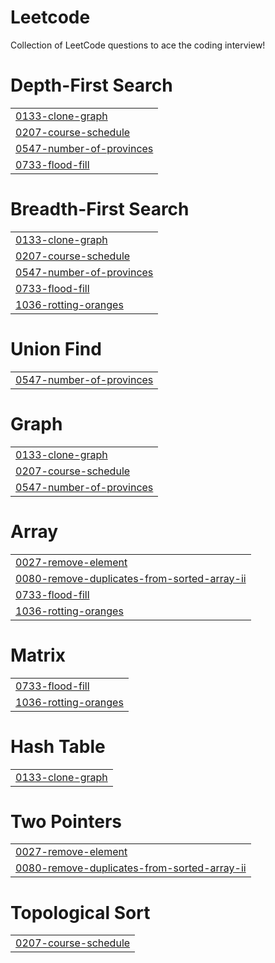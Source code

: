 # Leetcode
Collection of LeetCode questions to ace the coding interview!


# Depth-First Search
|  |
| ------- |
| [0133-clone-graph](https://github.com/satya-supercluster/Leetcode/tree/master/0133-clone-graph) |
| [0207-course-schedule](https://github.com/satya-supercluster/Leetcode/tree/master/0207-course-schedule) |
| [0547-number-of-provinces](https://github.com/satya-supercluster/Leetcode/tree/master/0547-number-of-provinces) |
| [0733-flood-fill](https://github.com/satya-supercluster/Leetcode/tree/master/0733-flood-fill) |
# Breadth-First Search
|  |
| ------- |
| [0133-clone-graph](https://github.com/satya-supercluster/Leetcode/tree/master/0133-clone-graph) |
| [0207-course-schedule](https://github.com/satya-supercluster/Leetcode/tree/master/0207-course-schedule) |
| [0547-number-of-provinces](https://github.com/satya-supercluster/Leetcode/tree/master/0547-number-of-provinces) |
| [0733-flood-fill](https://github.com/satya-supercluster/Leetcode/tree/master/0733-flood-fill) |
| [1036-rotting-oranges](https://github.com/satya-supercluster/Leetcode/tree/master/1036-rotting-oranges) |
# Union Find
|  |
| ------- |
| [0547-number-of-provinces](https://github.com/satya-supercluster/Leetcode/tree/master/0547-number-of-provinces) |
# Graph
|  |
| ------- |
| [0133-clone-graph](https://github.com/satya-supercluster/Leetcode/tree/master/0133-clone-graph) |
| [0207-course-schedule](https://github.com/satya-supercluster/Leetcode/tree/master/0207-course-schedule) |
| [0547-number-of-provinces](https://github.com/satya-supercluster/Leetcode/tree/master/0547-number-of-provinces) |
# Array
|  |
| ------- |
| [0027-remove-element](https://github.com/satya-supercluster/Leetcode/tree/master/0027-remove-element) |
| [0080-remove-duplicates-from-sorted-array-ii](https://github.com/satya-supercluster/Leetcode/tree/master/0080-remove-duplicates-from-sorted-array-ii) |
| [0733-flood-fill](https://github.com/satya-supercluster/Leetcode/tree/master/0733-flood-fill) |
| [1036-rotting-oranges](https://github.com/satya-supercluster/Leetcode/tree/master/1036-rotting-oranges) |
# Matrix
|  |
| ------- |
| [0733-flood-fill](https://github.com/satya-supercluster/Leetcode/tree/master/0733-flood-fill) |
| [1036-rotting-oranges](https://github.com/satya-supercluster/Leetcode/tree/master/1036-rotting-oranges) |
# Hash Table
|  |
| ------- |
| [0133-clone-graph](https://github.com/satya-supercluster/Leetcode/tree/master/0133-clone-graph) |
# Two Pointers
|  |
| ------- |
| [0027-remove-element](https://github.com/satya-supercluster/Leetcode/tree/master/0027-remove-element) |
| [0080-remove-duplicates-from-sorted-array-ii](https://github.com/satya-supercluster/Leetcode/tree/master/0080-remove-duplicates-from-sorted-array-ii) |
# Topological Sort
|  |
| ------- |
| [0207-course-schedule](https://github.com/satya-supercluster/Leetcode/tree/master/0207-course-schedule) |